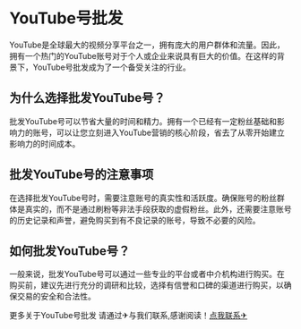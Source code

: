 # YouTube号批发

YouTube是全球最大的视频分享平台之一，拥有庞大的用户群体和流量。因此，拥有一个热门的YouTube账号对于个人或企业来说具有巨大的价值。在这样的背景下，YouTube号批发成为了一个备受关注的行业。

## 为什么选择批发YouTube号？

批发YouTube号可以节省大量的时间和精力。拥有一个已经有一定粉丝基础和影响力的账号，可以让您立刻进入YouTube营销的核心阶段，省去了从零开始建立影响力的时间成本。

## 批发YouTube号的注意事项

在选择批发YouTube号时，需要注意账号的真实性和活跃度。确保账号的粉丝群体是真实的，而不是通过刷粉等非法手段获取的虚假粉丝。此外，还需要注意账号的历史记录和声誉，避免购买到有不良记录的账号，导致不必要的风险。

## 如何批发YouTube号？

一般来说，批发YouTube号可以通过一些专业的平台或者中介机构进行购买。在购买前，建议先进行充分的调研和比较，选择有信誉和口碑的渠道进行购买，以确保交易的安全和合法性。

更多关于YouTube号批发 请通过✈与我们联系,感谢阅读！[点我联系✈](https://www.G208.com)